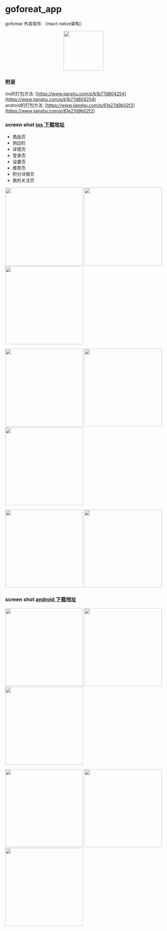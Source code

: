 # goforeat_app
goforear 外卖软件 （react native架构）
<p align="center">
  <img width="128" src="./display/Logo-V2.png">
</p>

### 附录
ios的打包方法:
[https://www.jianshu.com/p/b1b77d804254](https://www.jianshu.com/p/b1b77d804254) <br>
android的打包方法:
[https://www.jianshu.com/p/61e27d9b02f2](https://www.jianshu.com/p/61e27d9b02f2)

### screen shot   [ios 下载地址](https://itunes.apple.com/cn/app/goforeat/id1343559475?mt=8)
- 商品页
- 侧边栏
- 详情页
- 登录页
- 设置页
- 推荐页
- 积分详情页
- 我的关注页


<p align="left">
  <img src="./display/s1.png" width="250">
  <img src="./display/s2.jpeg" width="250">
  <img src="./display/s3.jpeg" width="250">
</p>
<p align="left">
  <img src="./display/s4.jpeg" width="250">
  <img src="./display/s5.jpeg" width="250">
  <img src="./display/s6.jpeg" width="250">
</p>
<p align="left">
  <img src="./display/s7.jpeg" width="250">
  <img src="./display/s9.jpeg" width="250">
</p>

### screen shot [android 下载地址](https://www.pgyer.com/TBnS)
<p align="left">
  <img src="./display/as1.png" width="250">
  <img src="./display/as2.png" width="250">
  <img src="./display/as3.png" width="250">
</p>
<p align="left">
  <img src="./display/as4.png" width="250">
  <img src="./display/as5.png" width="250">
  <img src="./display/as6.png" width="250">
</p>
